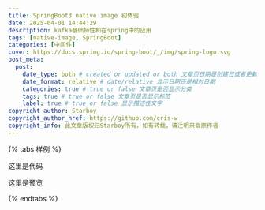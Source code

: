 ```yaml
---
title: SpringBoot3 native image 初体验
date: 2025-04-01 14:44:29
description: kafka基础特性和在spring中的应用
tags: [native-image, SpringBoot]
categories: [中间件]
cover: https://docs.spring.io/spring-boot/_/img/spring-logo.svg
post_meta:
  post:
    date_type: both # created or updated or both 文章页日期是创建日或者更新日或都显示
    date_format: relative # date/relative 显示日期还是相对日期
    categories: true # true or false 文章页是否显示分类
    tags: true # true or false 文章页是否显示标签
    label: true # true or false 显示描述性文字
copyright_author: Starboy
copyright_author_href: https://github.com/cris-w
copyright_info: 此文章版权归Starboy所有，如有转载，请注明来自原作者
---
```


{% tabs 样例 %}

<!-- tab 代码  -->

这里是代码

<!-- endtab -->

<!-- tab 预览  -->

这里是预览

<!-- endtab -->

{% endtabs %}
